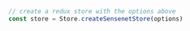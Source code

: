 ```javascript
// create a redux store with the options above
const store = Store.createSensenetStore(options)
```
